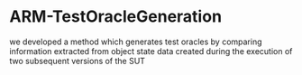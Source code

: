# ARM-TestOracleGeneration
we developed a method which generates test oracles by comparing information extracted from object state data created during the execution of two subsequent versions of the SUT
